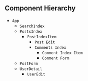 ## Component Hierarchy

* `App`
  * `SearchIndex`
  * `PostsIndex`
    * `PostIndexItem`
        * `Post Edit`
      * `Comments Index`
        * `Comment Index Item`
        * `Comment Form` 
  * `PostForm`
  * `UserDetail`
    * `UserEdit`
